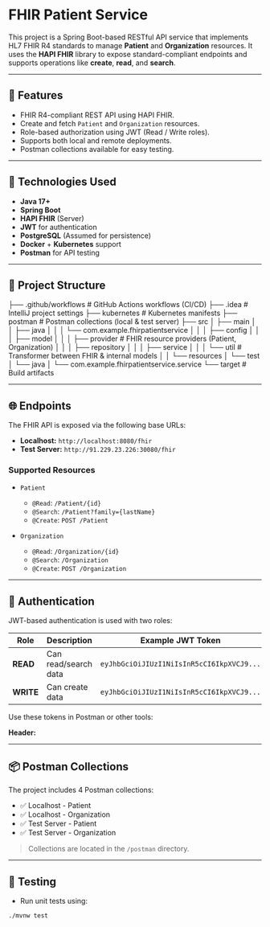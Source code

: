 # FHIR Patient Service

This project is a Spring Boot-based RESTful API service that implements HL7 FHIR R4 standards to manage **Patient** and **Organization** resources. It uses the **HAPI FHIR** library to expose standard-compliant endpoints and supports operations like **create**, **read**, and **search**.

---

## 🚀 Features

- FHIR R4-compliant REST API using HAPI FHIR.
- Create and fetch `Patient` and `Organization` resources.
- Role-based authorization using JWT (Read / Write roles).
- Supports both local and remote deployments.
- Postman collections available for easy testing.

---

## 🧾 Technologies Used

- **Java 17+**
- **Spring Boot**
- **HAPI FHIR** (Server)
- **JWT** for authentication
- **PostgreSQL** (Assumed for persistence)
- **Docker** + **Kubernetes** support
- **Postman** for API testing

---

## 📂 Project Structure

├── .github/workflows # GitHub Actions workflows (CI/CD)
├── .idea # IntelliJ project settings
├── kubernetes # Kubernetes manifests
├── postman # Postman collections (local & test server)
├── src
│ ├── main
│ │ ├── java
│ │ │ └── com.example.fhirpatientservice
│ │ │ ├── config
│ │ │ ├── model
│ │ │ ├── provider # FHIR resource providers (Patient, Organization)
│ │ │ ├── repository
│ │ │ ├── service
│ │ │ └── util # Transformer between FHIR & internal models
│ │ └── resources
│ └── test
│ └── java
│ └── com.example.fhirpatientservice.service
└── target # Build artifacts



---

## 🌐 Endpoints

The FHIR API is exposed via the following base URLs:

- **Localhost:** `http://localhost:8080/fhir`
- **Test Server:** `http://91.229.23.226:30080/fhir`

### Supported Resources

- `Patient`
    - `@Read`: `/Patient/{id}`
    - `@Search`: `/Patient?family={lastName}`
    - `@Create`: `POST /Patient`

- `Organization`
    - `@Read`: `/Organization/{id}`
    - `@Search`: `/Organization`
    - `@Create`: `POST /Organization`

---

## 🔐 Authentication

JWT-based authentication is used with two roles:

| Role | Description | Example JWT Token |
|------|-------------|-------------------|
| **READ** | Can read/search data | `eyJhbGciOiJIUzI1NiIsInR5cCI6IkpXVCJ9...` |
| **WRITE** | Can create data | `eyJhbGciOiJIUzI1NiIsInR5cCI6IkpXVCJ9...` |

Use these tokens in Postman or other tools:

**Header:**



---

## 📦 Postman Collections

The project includes 4 Postman collections:

- ✅ Localhost - Patient
- ✅ Localhost - Organization
- ✅ Test Server - Patient
- ✅ Test Server - Organization

> Collections are located in the `/postman` directory.

---

## 🧪 Testing

- Run unit tests using:
```bash
./mvnw test
